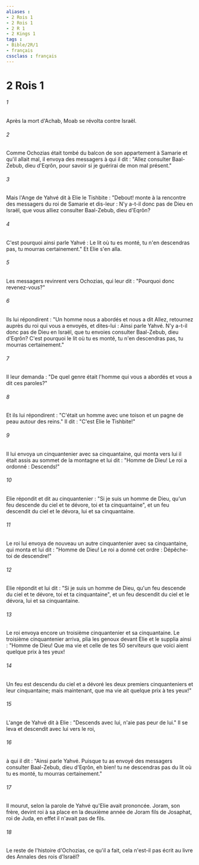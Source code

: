 ```yaml
---
aliases : 
- 2 Rois 1
- 2 Rois 1
- 2 R 1
- 2 Kings 1
tags : 
- Bible/2R/1
- français
cssclass : français
---
```


# 2 Rois 1

###### 1
Après la mort d'Achab, Moab se révolta contre Israël.
###### 2
Comme Ochozias était tombé du balcon de son appartement à Samarie et qu'il allait mal, il envoya des messagers à qui il dit : "Allez consulter Baal-Zebub, dieu d'Eqrôn, pour savoir si je guérirai de mon mal présent."
###### 3
Mais l'Ange de Yahvé dit à Elie le Tishbite : "Debout! monte à la rencontre des messagers du roi de Samarie et dis-leur : N'y a-t-il donc pas de Dieu en Israël, que vous alliez consulter Baal-Zebub, dieu d'Eqrôn?
###### 4
C'est pourquoi ainsi parle Yahvé : Le lit où tu es monté, tu n'en descendras pas, tu mourras certainement." Et Elie s'en alla.
###### 5
Les messagers revinrent vers Ochozias, qui leur dit : "Pourquoi donc revenez-vous?"
###### 6
Ils lui répondirent : "Un homme nous a abordés et nous a dit Allez, retournez auprès du roi qui vous a envoyés, et dites-lui : Ainsi parle Yahvé. N'y a-t-il donc pas de Dieu en Israël, que tu envoies consulter Baal-Zebub, dieu d'Eqrôn? C'est pourquoi le lit où tu es monté, tu n'en descendras pas, tu mourras certainement."
###### 7
Il leur demanda : "De quel genre était l'homme qui vous a abordés et vous a dit ces paroles?"
###### 8
Et ils lui répondirent : "C'était un homme avec une toison et un pagne de peau autour des reins." Il dit : "C'est Elie le Tishbite!"
###### 9
Il lui envoya un cinquantenier avec sa cinquantaine, qui monta vers lui il était assis au sommet de la montagne et lui dit : "Homme de Dieu! Le roi a ordonné : Descends!"
###### 10
Elie répondit et dit au cinquantenier : "Si je suis un homme de Dieu, qu'un feu descende du ciel et te dévore, toi et ta cinquantaine", et un feu descendit du ciel et le dévora, lui et sa cinquantaine.
###### 11
Le roi lui envoya de nouveau un autre cinquantenier avec sa cinquantaine, qui monta et lui dit : "Homme de Dieu! Le roi a donné cet ordre : Dépêche-toi de descendre!"
###### 12
Elie répondit et lui dit : "Si je suis un homme de Dieu, qu'un feu descende du ciel et te dévore, toi et ta cinquantaine", et un feu descendit du ciel et le dévora, lui et sa cinquantaine.
###### 13
Le roi envoya encore un troisième cinquantenier et sa cinquantaine. Le troisième cinquantenier arriva, plia les genoux devant Elie et le supplia ainsi : "Homme de Dieu! Que ma vie et celle de tes 50 serviteurs que voici aient quelque prix à tes yeux!
###### 14
Un feu est descendu du ciel et a dévoré les deux premiers cinquanteniers et leur cinquantaine; mais maintenant, que ma vie ait quelque prix à tes yeux!"
###### 15
L'ange de Yahvé dit à Elie : "Descends avec lui, n'aie pas peur de lui." Il se leva et descendit avec lui vers le roi,
###### 16
à qui il dit : "Ainsi parle Yahvé. Puisque tu as envoyé des messagers consulter Baal-Zebub, dieu d'Eqrôn, eh bien! tu ne descendras pas du lit où tu es monté, tu mourras certainement."
###### 17
Il mourut, selon la parole de Yahvé qu'Elie avait prononcée. Joram, son frère, devint roi à sa place en la deuxième année de Joram fils de Josaphat, roi de Juda, en effet il n'avait pas de fils.
###### 18
Le reste de l'histoire d'Ochozias, ce qu'il a fait, cela n'est-il pas écrit au livre des Annales des rois d'Israël?
